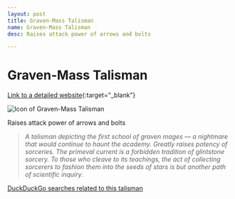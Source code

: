 ```yaml
---
layout: post
title: Graven-Mass Talisman
name: Graven-Mass Talisman
desc: Raises attack power of arrows and bolts

---
```

# Graven-Mass Talisman
[Link to a detailed website](https://eldenring.wiki.fextralife.com/Graven-Mass+Talisman){:target="_blank"}

![Icon of Graven-Mass Talisman](https://eldenring.wiki.fextralife.com/file/Elden-Ring/graven-mass_talisman_talisman_elden_ring_wiki_guide_200px.png)

Raises attack power of arrows and bolts

>*A talisman depicting the first school of graven mages — a nightmare that would continue to haunt the academy. Greatly raises potency of sorceries. The primeval current is a forbidden tradition of glintstone sorcery. To those who cleave to its teachings, the act of collecting sorcerers to fashion them into the seeds of stars is but another path of scientific inquiry.*

[DuckDuckGo searches related to this talisman]({{site.baseurl}}/searches/Graven-MassTalisman)


